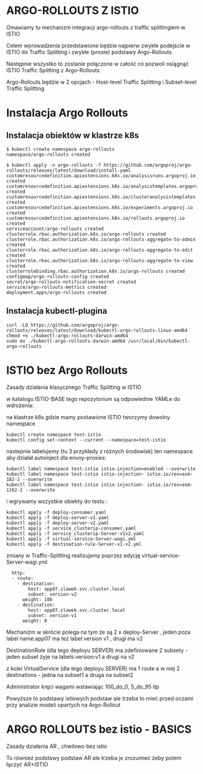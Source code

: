 # ARGO-ROLLOUTS Z ISTIO 

Omawiamy tu mechanizm integracji argo-rollouts z traffic splittingiem w ISTIO 

Celem wprowadzenia przedstawione będzie najpierw zwykłe podejście w ISTIO do Traffic Splitting i zwykłe (proste) podstawy Argo-Rollouts 

Następnie wszystko to zostanie połączone w całość co pozwoli osiągnąć ISTIO Traffic Splitting z Argo-Rollouts

Argo-Rollouts będzie w 2 opcjach - Host-level Traffic Splitting i Subset-level Traffic Splitting



# Instalacja Argo Rollouts

## Instalacja obiektów w klastrze k8s

```
$ kubectl create namespace argo-rollouts
namespace/argo-rollouts created

$ kubectl apply -n argo-rollouts -f https://github.com/argoproj/argo-rollouts/releases/latest/download/install.yaml
customresourcedefinition.apiextensions.k8s.io/analysisruns.argoproj.io created
customresourcedefinition.apiextensions.k8s.io/analysistemplates.argoproj.io created
customresourcedefinition.apiextensions.k8s.io/clusteranalysistemplates.argoproj.io created
customresourcedefinition.apiextensions.k8s.io/experiments.argoproj.io created
customresourcedefinition.apiextensions.k8s.io/rollouts.argoproj.io created
serviceaccount/argo-rollouts created
clusterrole.rbac.authorization.k8s.io/argo-rollouts created
clusterrole.rbac.authorization.k8s.io/argo-rollouts-aggregate-to-admin created
clusterrole.rbac.authorization.k8s.io/argo-rollouts-aggregate-to-edit created
clusterrole.rbac.authorization.k8s.io/argo-rollouts-aggregate-to-view created
clusterrolebinding.rbac.authorization.k8s.io/argo-rollouts created
configmap/argo-rollouts-config created
secret/argo-rollouts-notification-secret created
service/argo-rollouts-metrics created
deployment.apps/argo-rollouts created
```


## Instalacja kubectl-plugina 

```
curl -LO https://github.com/argoproj/argo-rollouts/releases/latest/download/kubectl-argo-rollouts-linux-amd64
chmod +x ./kubectl-argo-rollouts-darwin-amd64
sudo mv ./kubectl-argo-rollouts-darwin-amd64 /usr/local/bin/kubectl-argo-rollouts
```



# ISTIO bez Argo Rollouts 

Zasady działania klasycznego Traffic Splitting w ISTIO 

w katalogu ISTIO-BASE tego repozytorium są odpowiednie YAMLe do wdrożenia:

na klastrze k8s gdzie mamy postawione ISTIO tworzymy dowolny namespace 

```
kubectl create namespace test-istio
kubectl config set-context --current --namespace=test-istio
```

nastepnie labelujemy (tu 3 przykłady z różnych środowisk) ten namespace aby działał autoinject dla envoy-proxies:
```
kubectl label namespace test-istio istio-injection=enabled --overwrite
kubectl label namespace test-istio istio-injection- istio.io/rev=asm-182-2 --overwrite
kubectl label namespace test-istio istio-injection- istio.io/rev=asm-1162-2 --overwrite
```

i wgrywamy wszystkie obiekty do testu :

```
kubectl apply -f deploy-consumer.yaml
kubectl apply -f deploy-server-v1.yaml
kubectl apply -f deploy-server-v2.yaml
kubectl apply -f service_clusterip-consumer.yaml
kubectl apply -f service_clusterip-Server-v1v2.yaml
kubectl apply -f virtual-service-Server-wagi.yml
kubectl apply -f destination-rule-Server-v1-v2.yml
```

zmiany w Traffic-Splitting realizujemy poprzez edycję virtual-service-Server-wagi.yml

```
  http:
  - route:
    - destination:
        host: app07.slawek.svc.cluster.local
        subset: version-v2
      weight: 100
    - destination:
        host: app07.slawek.svc.cluster.local
        subset: version-v1
      weight: 0
 ```

Mechanizm w skrócie polega na tym że są 2 x deploy-Server , jeden poza label name:app07 ma też label version v1 , drugi ma v2 

DestinationRule (dla tego deployu SERVER) ma zdefiniowane 2 subsety - jeden subset żyje na labels:version:v1 a drugi na v2 

z kolei VirtualService (dla tego deployu SERVER) ma 1 route a w niej 2 destinations - jedna na subset1 a druga na subset2

Administrator kręci wagami wstawiając 100_do_0, 5_do_95 itp 

Powyższe to podstawy istiowych podstaw ale trzeba to mieć przed oczami przy analizie modeli opartych na Argo-Rollout




# ARGO ROLLOUTS bez istio - BASICS

Zasady działania AR , chwilowo bez istio 

To również podstawy podstaw AR ale trzeba je zrozumieć żeby potem łączyć AR+ISTIO 


